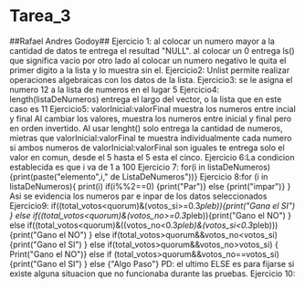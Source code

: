 # Tarea_3
##Rafael Andres Godoy##
Ejercicio 1: al colocar un numero mayor a la cantidad de datos te entrega el resultad "NULL".
al colocar un 0 entrega ls() que significa vacio
por otro lado al colocar un numero negativo le quita el primer digito a la lista y lo muestra sin el.
Ejercicio2: Unlist permite realizar operaciones algebraicas con los datos de la lista.
Ejercicio3: se le asigna el numero 12 a la lista de numeros en el lugar 5
Ejercicio4: length(listaDeNumeros) entrega el largo del vector, o la lista que en este caso es 11
Ejercicio5: valorInicial:valorFinal muestra los numeros entre incial y final
Al cambiar los valores, muestra los numeros entre inicial y final pero en orden invertido.
Al usar lenght() solo entrega la cantidad de numeros, mietras que valorInicial:valorFinal te muestra individualmente cada numero
si ambos numeros de valorInicial:valorFinal son iguales te entrega solo el valor en comun, desde el 5 hasta el 5 esta el cinco.
Ejercicio 6:La condicion establecida es que i va de 1 a 100
Ejercicio 7: for(i in listaDeNumeros){print(paste("elemento",i," de ListaDeNumeros"))}
Ejercicio 8:for (i in listaDeNumeros){
  print(i)
if(i%%2==0) {print("Par")} else {print("impar")}
}
Asi se evidencia los numeros par e inpar de los datos seleccionados
Ejercicio9: if((total_votos<quorum)&(votos_si>=0.3*pleb)){print("Gana el SI")
  } else if((total_votos<quorum)&(votos_no>=0.3*pleb)){print("Gano el NO")
  } else if((total_votos<quorum)&((votos_no<0.3*pleb)&(votos_si<0.3*pleb))){print("Gano el NO")
  } else if(total_votos>quorum&&votos_no<votos_si){print("Gano el SI")
    } else if(total_votos>quorum&&votos_no>votos_si) {
      Print("Gano el NO")} else if (total_votos>quorum&&votos_no==votos_si){print("Gano el SI")
      } else {"Algo Paso"}
PD: el ultimo ELSE es para fijarse si existe alguna situacion que no funcionaba durante las pruebas.
Ejercicio 10:

